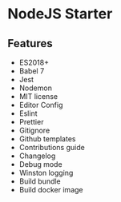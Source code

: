 # NodeJS Starter

## Features

* ES2018+
* Babel 7
* Jest
* Nodemon
* MIT license
* Editor Config
* Eslint
* Prettier
* Gitignore
* Github templates
* Contributions guide
* Changelog
* Debug mode
* Winston logging
* Build bundle
* Build docker image